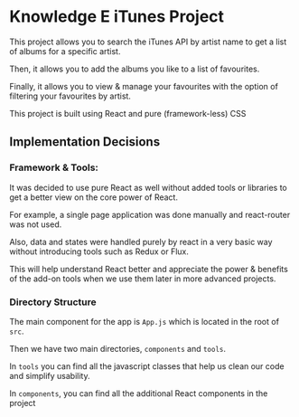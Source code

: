 # Knowledge E iTunes Project
This project allows you to search the iTunes API by artist name to get a list of albums for a specific artist.

Then, it allows you to add the albums you like to a list of favourites.

Finally, it allows you to view & manage your favourites with the option of filtering your favourites by artist.

This project is built using React and pure (framework-less) CSS

## Implementation Decisions

### Framework & Tools:

It was decided to use pure React as well without added tools or libraries to get a better view on the core power of React.

For example, a single page application was done manually and react-router was not used.

Also, data and states were handled purely by react in a very basic way without introducing tools such as Redux or Flux.

This will help understand React better and appreciate the power & benefits of the add-on tools when we use them later in more advanced projects.

### Directory Structure

The main component for the app is `App.js` which is located in the root of `src`.

Then we have two main directories, `components` and `tools`.

In `tools` you can find all the javascript classes that help us clean our code and simplify usability. 

In `components`, you can find all the additional React components in the project